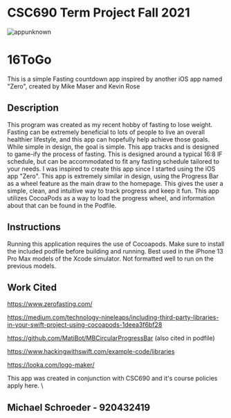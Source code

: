 # CSC690 Term Project Fall 2021


![appunknown](https://user-images.githubusercontent.com/27389678/145497443-c62fdef4-7fad-4b85-9fdd-5de07a9b81b8.png)
# 16ToGo
This is a simple Fasting countdown app inspired by another iOS app named "Zero", created by Mike Maser and Kevin Rose

## Description

This program was created as my recent hobby of fasting to lose weight. Fasting can be extremely beneficial to lots of people to live an overall healthier lifestyle, and this app can hopefully help achieve those goals. While simple in design, the goal is simple. This app tracks and is designed to game-ify the process of fasting. This is designed around a typical 16:8 IF schedule, but can be accommodated to fit any fasting schedule tailored to your needs. I was inspired to create this app since I started using the iOS app "Zero". This app is extremely similar in design, using the Progress Bar as a wheel feature as the main draw to the homepage. This gives the user a simple, clean, and intuitive way to track progress and keep it fun. This app utilizes CocoaPods as a way to load the progress wheel, and information about that can be found in the Podfile. 
## Instructions

Running this application requires the use of Cocoapods. Make sure to install the included podfile before building and running. Best used in the iPhone 13 Pro Max models of the Xcode simulator. Not formatted well to run on the previous models. 


## Work Cited
https://www.zerofasting.com/

https://medium.com/technology-nineleaps/including-third-party-libraries-in-your-swift-project-using-cocoapods-1deea3f6bf28

https://github.com/MatiBot/MBCircularProgressBar (also cited in podfile)

https://www.hackingwithswift.com/example-code/libraries

https://looka.com/logo-maker/


This app was created in conjunction with CSC690 and it's course policies apply here. 
\
## Michael Schroeder - 920432419
